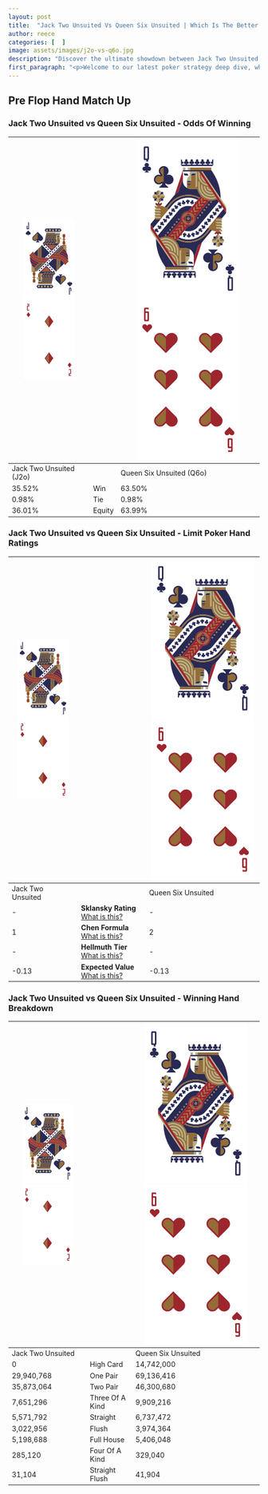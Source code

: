 ```yaml
---
layout: post
title:  "Jack Two Unsuited Vs Queen Six Unsuited | Which Is The Better Hand In Poker? A Complete Guide"
author: reece
categories: [  ]
image: assets/images/j2o-vs-q6o.jpg
description: "Discover the ultimate showdown between Jack Two Unsuited and Queen Six Unsuited in poker! Uncover the odds, strategies, and scenarios where one hand triumphs over the other. Get ready to up your poker game with this thrilling analysis."
first_paragraph: "<p>Welcome to our latest poker strategy deep dive, where we're pitting two distinct hands against each other in a high-stakes showdown: Jack Two Unsuited vs Queen Six Unsuited.</p><p>In the dynamic world of poker, every decision counts, and knowing which hand holds the upper hand is key to your success at the table.</p><p>In this article, we'll dissect these two hands, explore the scenarios where one dominates the other, and equip you with the knowledge to make strategic choices that can tip the odds in your favor.</p><p>Get ready to unravel the intriguing dynamics of these poker hands and elevate your game to new heights.</p>"
---
```




[comment]: # (sp0)

## Pre Flop Hand Match Up

<div class="table hand-ratings" markdown="1"> 



### Jack Two Unsuited vs Queen Six Unsuited - Odds Of Winning


    
| ![image info](assets/images/hand1/J.png) ![image info](assets/images/hand1/2o.png) |  | ![image info](assets/images/hand2/Q.png) ![image info](assets/images/hand2/6o.png) |
| -------- | -------- | -------- |
| Jack Two Unsuited (J2o) |  | Queen Six Unsuited (Q6o) |
| 35.52% | Win | 63.50% |
| 0.98% | Tie | 0.98% |
| 36.01% | Equity | 63.99% |




[comment]: # (sp1)



### Jack Two Unsuited vs Queen Six Unsuited - Limit Poker Hand Ratings


    
| ![image info](assets/images/hand1/J.png) ![image info](assets/images/hand1/2o.png) |  | ![image info](assets/images/hand2/Q.png) ![image info](assets/images/hand2/6o.png) |
| -------- | -------- | -------- |
| Jack Two Unsuited |  | Queen Six Unsuited |
| - | **Sklansky Rating** [What is this?](/sklansky-rating-explained) | - |
| 1 | **Chen Formula** [What is this?](/chen-formula-explained) | 2 |
| - | **Hellmuth Tier** [What is this?](/Hellmuth-tier-explained) | - |
| -0.13 | **Expected Value** [What is this?](/expected-value-explained) | -0.13 |




[comment]: # (sp2)



### Jack Two Unsuited vs Queen Six Unsuited - Winning Hand Breakdown


    
| ![image info](assets/images/hand1/J.png) ![image info](assets/images/hand1/2o.png) |  | ![image info](assets/images/hand2/Q.png) ![image info](assets/images/hand2/6o.png) |
| -------- | -------- | -------- |
| Jack Two Unsuited |  | Queen Six Unsuited |
| 0 | High Card | 14,742,000 |
| 29,940,768 | One Pair | 69,136,416 |
| 35,873,064 | Two Pair | 46,300,680 |
| 7,651,296 | Three Of A Kind | 9,909,216 |
| 5,571,792 | Straight | 6,737,472 |
| 3,022,956 | Flush | 3,974,364 |
| 5,198,688 | Full House | 5,406,048 |
| 285,120 | Four Of A Kind | 329,040 |
| 31,104 | Straight Flush | 41,904 |




[comment]: # (sp3)



</div>

[comment]: # (sp4)



[comment]: # (sp5)

